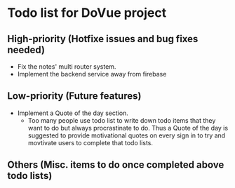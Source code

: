 # Todo list for DoVue project
## High-priority  (Hotfixe issues and bug fixes needed)
- Fix the notes' multi router system.
- Implement the backend service away from firebase

## Low-priority  (Future features)
- Implement a Quote of the day section.
    - Too many people use todo list to write down todo items that they want to do but always procrastinate to do. Thus a Quote of the day is suggested to provide motivational quotes on every sign in to try and movtivate users to complete that todo lists.

## Others  (Misc. items to do once completed above todo lists)